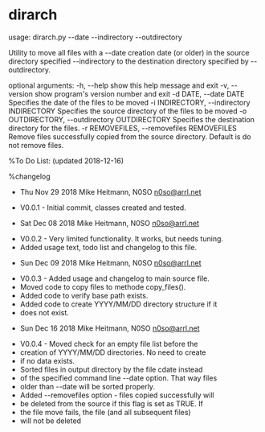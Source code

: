 # dirarch
usage: dirarch.py --date <date> --indirectory <source directory> --outdirectory <destination directory>

Utility to move all files with a --date creation date (or older) in the source
directory specified --indirectory to the destination directory specified by
--outdirectory.

optional arguments:
  -h, --help            show this help message and exit
  -v, --version         show program's version number and exit
  -d DATE, --date DATE  Specifies the date of the files to be moved
  -i INDIRECTORY, --indirectory INDIRECTORY
                        Specifies the source directory of the files to be
                        moved
  -o OUTDIRECTORY, --outdirectory OUTDIRECTORY
                        Specifies the destination directory for the files.
  -r REMOVEFILES, --removefiles REMOVEFILES
                        Remove files successfully copied from the source
                        directory. Default is do not remove files.
                        
%To Do List: (updated 2018-12-16)

%changelog
* Thu Nov 29 2018 Mike Heitmann, N0SO <n0so@arrl.net>
- V0.0.1 - Initial commit, classes created and tested.
* Sat Dec 08 2018 Mike Heitmann, N0SO <n0so@arrl.net>
- V0.0.2 - Very limited functionality. It works, but needs tuning.
- Added usage text, todo list and changelog to this file.
* Sun Dec 09 2018 Mike Heitmann, N0SO <n0so@arrl.net>
- V0.0.3 - Added usage and changelog to main source file.
- Moved code to copy files to methode copy_files().
- Added code to verify base path exists.
- Added code to create YYYY/MM/DD directory structure if it
- does not exist.
* Sun Dec 16 2018 Mike Heitmann, N0SO <n0so@arrl.net>
- V0.0.4 - Moved check for an empty file list before the
- creation of YYYY/MM/DD directories. No need to create
- if no data exists.
- Sorted files in output directory by the file cdate instead
- of the specified command line --date option. That way files
- older than --date will be sorted properly.
- Added --removefiles option - files copied successfully will
- be deleted from the source if this flag is set as TRUE. If
- the file move fails, the file (and all subsequent files)
- will not be deleted